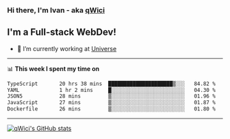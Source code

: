 ### Hi there, I'm Ivan - aka [qWici][website]

## I'm a Full-stack WebDev!
- 🔭 I’m currently working at [Universe][universe]

---

📊 **This week I spent my time on**
<!--START_SECTION:waka-->

```txt
TypeScript       20 hrs 38 mins  █████████████████████▒░░░   84.82 %
YAML             1 hr 2 mins     █░░░░░░░░░░░░░░░░░░░░░░░░   04.30 %
JSON5            28 mins         ▒░░░░░░░░░░░░░░░░░░░░░░░░   01.96 %
JavaScript       27 mins         ▒░░░░░░░░░░░░░░░░░░░░░░░░   01.87 %
Dockerfile       26 mins         ▒░░░░░░░░░░░░░░░░░░░░░░░░   01.80 %
```

<!--END_SECTION:waka-->

---

[![qWici's GitHub stats](https://github-readme-stats.vercel.app/api?username=qWici)](https://github.com/qWici/github-readme-stats)

[website]: https://devkucher.com
[twitter]: https://twitter.com/KucherDev
[linkedin]: https://www.linkedin.com/in/ivankucher
[universe]: https://universeapps.limited
